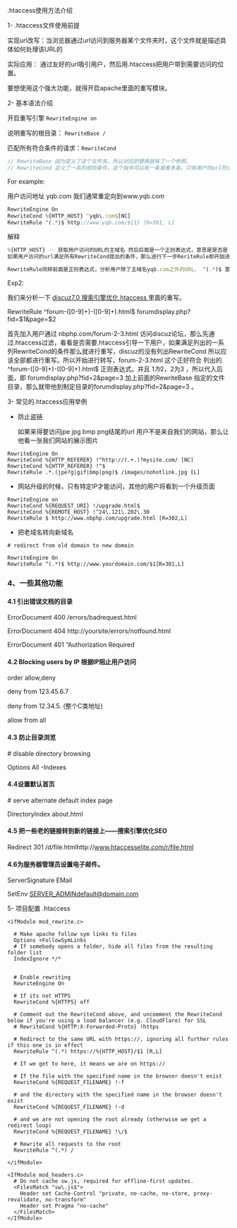 .htaccess使用方法介绍

1- .htaccess文件使用前提

实现url改写：当浏览器通过url访问到服务器某个文件夹时，这个文件就是描述具体如何处理该URL的

实际应用： 通过友好的url吸引用户，然后用.htaccess把用户带到需要访问的位置。

要想使用这个强大功能，就得开启apache里面的重写模块。

2- 基本语法介绍

开启重写引擎 ```RewriteEngine on```

说明重写的根目录： ``RewriteBase / ``

匹配所有符合条件的请求：```RewriteCond ```

```js
// RewriteBase 因为定义了这个文件夹，所以对应的替换就有了一个参照。
// RewriteCond 定义了一系列规则条件，这个指令可以有一条或者多条，只有用户的url符合这些条件之后，.htaccess才开始接待， 否则用户直接去访问所需要的目录了
```

For example:

用户访问地址 yqb.com 我们通常重定向到www.yqb.com

```javascript
RewriteEngine On
RewriteCond %{HTTP_HOST} ^yqb\.com$[NC] 
RewriteRule ^(.*)$ http://www.yqb.com/${1} [R=301, L]
```

解释

```javascript
%{HTTP_HOST} -- 获取用户访问的URL的主域名 然后后面是一个正则表达式，意思是是否是 yqb.com
如果用户访问的url满足所有RewriteCond提出的条件，那么进行下一步ReriteRule即开始进行引导， 这才开始实现.htaccess文件的重要功能

RewriteRule同样前面是正则表达式，分析用户除了主域名yqb.com之外的URL， ^(.*)$ 意思就是所有的内容，然后空格后面写的是我们引导用户访问的目录，我们带着他走到新的一个域名上。$1 指的是前面括号里匹配url所得到的内容。
```

Exp2:

我们来分析一下 [discuz7.0 搜索引擎优化 htaccess ](http://www.phplamp.org/2009/01/discuz7-htaccess-download/)里面的重写。

RewriteRule ^forum-([0-9]+)-([0-9]+)\.html$  forumdisplay.php?fid=$1&page=$2

首先加入用户通过 nbphp.com/forum-2-3.html 访问discuz论坛，那么先通过.htaccess过滤，看看是否需要.htaccess引导一下用户，如果满足列出的一系列RewriteCond的条件那么就进行重写，discuz的没有列出RewriteCond 所以应该全部都进行重写。所以开始进行转写，forum-2-3.html 这个正好符合 列出的^forum-([0-9]+)-([0-9]+)\.html$ 正则表达式。并且 $1 为 2  ，$2为3 ，所以代入后面，即 forumdisplay.php?fid=2&page=3 加上前面的RewriteBase 指定的文件目录，那么就带他到制定目录的forumdisplay.php?fid=2&page=3 。

3- 常见的.htaccess应用举例

- 防止盗链

  如果来得要访问jpe jpg bmp png结尾的url 用户不是来自我们的网站，那么让他看一张我们网站的展示图片

```
RewriteEngine On
RewriteCond %{HTTP_REFERER} !^http://(.+.)?mysite.com/ [NC]
RewriteCond %{HTTP_REFERER} !^$
RewriteRule .*.(jpe?g|gif|bmp|png)$ /images/nohotlink.jpg [L]
```

- 网站升级的时候，只有特定IP才能访问，其他的用户将看到一个升级页面

```
RewriteEngine on
RewriteCond %{REQUEST_URI} !/upgrade.html$
RewriteCond %{REMOTE_HOST} !^24\.121\.202\.30
RewriteRule $ http://www.nbphp.com/upgrade.html [R=302,L]
```

- 把老域名转向新域名

```
# redirect from old domain to new domain

RewriteEngine On
RewriteRule ^(.*)$ http://www.yourdomain.com/$1[R=301,L]
```

### 4、一些其他功能

#### 4.1 引出错误文档的目录

ErrorDocument 400 /errors/badrequest.html

ErrorDocument 404  http://yoursite/errors/notfound.html

ErrorDocument 401 “Authorization Required

#### 4.2 Blocking users by IP 根据IP阻止用户访问

order allow,deny

deny from 123.45.6.7

deny from 12.34.5. (整个C类地址)

allow from all

#### 4.3 防止目录浏览

\# disable directory browsing

Options All -Indexes

#### 4.4设置默认首页

\# serve alternate default index page

DirectoryIndex about.html

#### 4.5 把一些老的链接转到新的链接上——搜索引擎优化SEO

Redirect 301 /d/file.htmlhttp://www.htaccesselite.com/r/file.html

#### 4.6为服务器管理员设置电子邮件。

ServerSignature EMail

SetEnv SERVER_ADMINdefault@domain.com

5- 项目配置 .htaccess

```
<ifModule mod_rewrite.c>

  # Make apache follow sym links to files
  Options +FollowSymLinks
  # If somebody opens a folder, hide all files from the resulting folder list
  IndexIgnore */*


  # Enable rewriting
  RewriteEngine On

  # If its not HTTPS
  RewriteCond %{HTTPS} off

  # Comment out the RewriteCond above, and uncomment the RewriteCond below if you're using a load balancer (e.g. CloudFlare) for SSL
  # RewriteCond %{HTTP:X-Forwarded-Proto} !https

  # Redirect to the same URL with https://, ignoring all further rules if this one is in effect
  RewriteRule ^(.*) https://%{HTTP_HOST}/$1 [R,L]

  # If we get to here, it means we are on https://

  # If the file with the specified name in the browser doesn't exist
  RewriteCond %{REQUEST_FILENAME} !-f

  # and the directory with the specified name in the browser doesn't exist
  RewriteCond %{REQUEST_FILENAME} !-d

  # and we are not opening the root already (otherwise we get a redirect loop)
  RewriteCond %{REQUEST_FILENAME} !\/$

  # Rewrite all requests to the root
  RewriteRule ^(.*) /

</ifModule>

<IfModule mod_headers.c>
  # Do not cache sw.js, required for offline-first updates.
  <FilesMatch "sw\.js$">
    Header set Cache-Control "private, no-cache, no-store, proxy-revalidate, no-transform"
    Header set Pragma "no-cache"
  </FilesMatch>
</IfModule>

```

